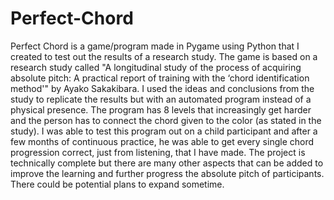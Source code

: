# Perfect-Chord
Perfect Chord is a game/program made in Pygame using Python that I created to test out the results of a research study. The game is based on a research study called "A longitudinal study of the process of acquiring absolute pitch: A practical report of training with the ‘chord identification method'" by Ayako Sakakibara. I used the ideas and conclusions from the study to replicate the results but with an automated program instead of a physical presence. The program has 8 levels that increasingly get harder and the person has to connect the chord given to the color (as stated in the study). I was able to test this program out on a child participant and after a few months of continuous practice, he was able to get every single chord progression correct, just from listening, that I have made. The project is technically complete but there are many other aspects that can be added to improve the learning and further progress the absolute pitch of participants. There could be potential plans to expand sometime.

